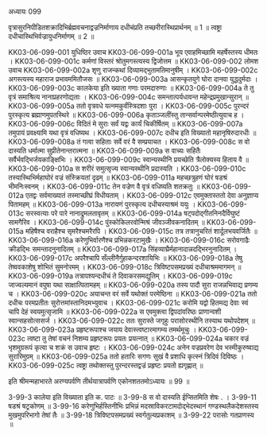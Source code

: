 अध्यायः 099

वृत्रासुरनिपीडितशक्रादिभिर्ब्रह्मवचनाद्वज्रनिर्माणाय दधीचंप्रति तच्छरीरास्थिप्रार्थनम् ॥ 1 ॥ त्वष्ट्रा दधीचास्थिभिर्वज्रायुधनिर्माणम् ॥ 2 ॥

KK03-06-099-001	युधिष्ठिर उवाच
KK03-06-099-001a	भूय एवाहमिच्छामि महर्षेस्तस्य धीमतः ।
KK03-06-099-001c	कर्मणां विस्तरं श्रोतुमगस्त्यस्य द्विजोत्तम ॥
KK03-06-099-002	लोमश उवाच
KK03-06-099-002a	शृणु राजन्कथां दिव्यामद्भुतामतिमानुषीम् ।
KK03-06-099-002c	अगस्त्यस्य महाराज प्रभावममितौजसः ॥
KK03-06-099-003a	आसन्कृतयुगे घोरा दानवा युद्धदुर्मदाः ।
KK03-06-099-003c	कालकेया इति ख्याता गणाः परमदारुणाः ॥
KK03-06-099-004a	ते तु वृत्रं समाश्रित्य नानाप्रहरणोद्यताः ।
KK03-06-099-004c	समन्तात्पर्यधावन्त महेन्द्रप्रमुखान्सुरान् ॥
KK03-06-099-005a	ततो वृत्रवधे यत्नमकुर्वंस्त्रिदशाः पुरा ।
KK03-06-099-005c	पुरन्दरं पुरस्कृत्य ब्रह्माणमुपतस्थिरे ॥
KK03-06-099-006a	कृताञ्जलींस्तु तान्सर्वान्परमेष्ठीत्युवाच ह ।
KK03-06-099-006c	विदितं मे सुराः सर्वं यद्वः कार्यं चिकीर्षितम् ॥
KK03-06-099-007a	तमुपायं प्रवक्ष्यामि यथा वृत्रं वधिष्यथ ।
KK03-06-099-007c	दधीच इति विख्यातो महानृषिरुदारधीः ॥
KK03-06-099-008a	तं गत्वा सहिताः सर्वे वरं वै सम्प्रयाचत ।
KK03-06-099-008c	स वो दास्यति धर्मात्मा सुप्रीतेनान्तरात्मना ॥
KK03-06-099-009a	स वाच्यः सहितैः सर्वैर्भवद्भिर्जयकाङ्क्षिभिः ।
KK03-06-099-009c	स्वान्यस्थीनि प्रयच्छेति त्रैलोक्यस्य हिताय वै ॥
KK03-06-099-010a	स शरीरं समुत्सृज्य स्वान्यस्थीनि प्रदास्यति ।
KK03-06-099-010c	तस्यास्थिभिर्महाघोरं वज्रं संस्क्रियतां दृढम् ॥
KK03-06-099-011a	महच्छत्रुहणं घोरं षडश्रं भीमनिःस्वनम् ।
KK03-06-099-011c	तेन वज्रेण वै वृत्रं वधिष्यति शतक्रतुः ॥
KK03-06-099-012a	एतद्वः सर्वमाख्यातं तस्माच्छीघ्रं विधीयताम् ।
KK03-06-099-012c	एवमुक्तास्ततो देवा अनुज्ञाप्य पितामहम् ॥
KK03-06-099-013a	नारायणं पुरस्कृत्य दधीचस्याश्रमं ययुः ।
KK03-06-099-013c	सरस्वत्याः परे पारे नानाद्रुमलतावृतम् ॥
KK03-06-099-014a	षट्पदोद्गीतनिनदैर्विघुष्टं सामगैरिव ।
KK03-06-099-014c	पुंस्कोकिलरवोन्मिश्रं जीवञ्जीवकनादितम् ॥
KK03-06-099-015a	महिषैश्च वराहैश्च सृमरैश्चमरैरपि ।
KK03-06-099-015c	तत्र तत्रानुचरितं शार्दूलभयवर्जितैः ॥
KK03-06-099-016a	करेणुभिर्वारणैश्च प्रभिन्नकरटामुखैः ।
KK03-06-099-016c	सरोवगाढैः क्रीडद्भिः समन्तादनुनादितम् ॥
KK03-06-099-017a	सिंहव्याघ्रैर्महानादान्नदद्भिरनुनादितम् ।
KK03-06-099-017c	अपरैश्चापि सँल्लीनैर्गुहाकन्दरशायिभिः ॥
KK03-06-099-018a	तेषु तेष्ववकाशेषु शोभितं सुमनोरमम् ।
KK03-06-099-018c	त्रिविष्टपसमप्रख्यं दधीचाश्रममागमन् ॥
KK03-06-099-019a	तत्रापश्यन्दधीचं ते दिवाकरसमद्युतिम् ।
KK03-06-099-019c	जाज्वल्यमानं वपुषा यथा साक्षात्पितामहम् ॥
KK03-06-099-020a	तस्य पादौ सुरा राजन्नभिवाद्य प्रणम्य च ।
KK03-06-099-020c	अयाचन्त वरं सर्वे यथोक्तं परमेष्ठिना ॥
KK03-06-099-021a	ततो दधीचः परमप्रतीतः सुरोत्तमांस्तानिदमभ्युवाच ।
KK03-06-099-021c	करोमि यद्वो हितमद्य देवाः स्वं चापि देहं स्वयमुत्सृजामि ॥
KK03-06-099-022a	स एवमुक्त्वा द्विपदांवरिष्ठः प्राणान्वशी स्वान्सहसोत्ससर्ज ।
KK03-06-099-022c	ततः सुरास्ते जगृहुः परासोरस्थीनि तस्याथ यथोपदेशम् ॥
KK03-06-099-023a	प्रहृष्टरूपाश्च जयाय देवास्त्वष्टारमागम्य तमर्थमूचुः ।
KK03-06-099-023c	त्वष्टा तु तेषां वचनं निशम्य प्रहृष्टरूपः प्रयतः प्रयत्नात् ॥
KK03-06-099-024a	चकार वज्रं भृशमुग्ररूपं कृत्वा च शक्रं स उवाच हृष्टः ।
KK03-06-099-024c	अनेन वज्रप्रवरेण देव भस्मीकुरुष्वाद्य सुरारिमुग्रम् ॥
KK03-06-099-025a	ततो हतारिः सगणः सुखं वै प्रशाधि कृत्स्नं त्रिदिवं दिविष्ठः ।
KK03-06-099-025c	त्वष्ट्रा तथोक्तस्तु पुरन्दरस्तद्वज्रं प्रहृष्टः प्रयतो ह्यगृह्णात् ॥

इति श्रीमन्महाभारते अरण्यपर्वणि तीर्थयात्रापर्वणि एकोनशततमोऽध्यायः ॥ 99 ॥

3-99-3 कालेया इति विख्याता इति क. पाटः ॥ 3-99-8 स वो दास्यति ईप्सितमिति शेषः . । 3-99-11 षडश्रं षट्रकोणम् ॥ 3-99-16 करेणुभिर्हस्तिनीभिः प्रभिन्नं मदस्राविकरटामदोद्भेदस्थानं गण्डस्थलैकदेशस्तस्य मुखमुपरिभागो तेषां तैः ॥ 3-99-18 त्रिविष्टपसमप्रख्यं स्वर्गतुल्यप्रकाशम् ॥ 3-99-22 परासोः गतप्राणस्य ॥
